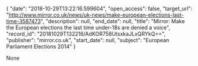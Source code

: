 {
  "date": "2018-10-29T13:22:16.599604", 
  "open_access": false, 
  "target_url": "http://www.mirror.co.uk/news/uk-news/make-european-elections-last-time-3587473", 
  "description": null, 
  "end_date": null, 
  "title": "Mirror: Make the European elections the last time under-18s are denied a voice", 
  "record_id": "20181029T132216/AdKOR758UtsxkaJLxQRYkQ==", 
  "publisher": "mirror.co.uk", 
  "start_date": null, 
  "subject": "European Parliament Elections 2014"
}

None